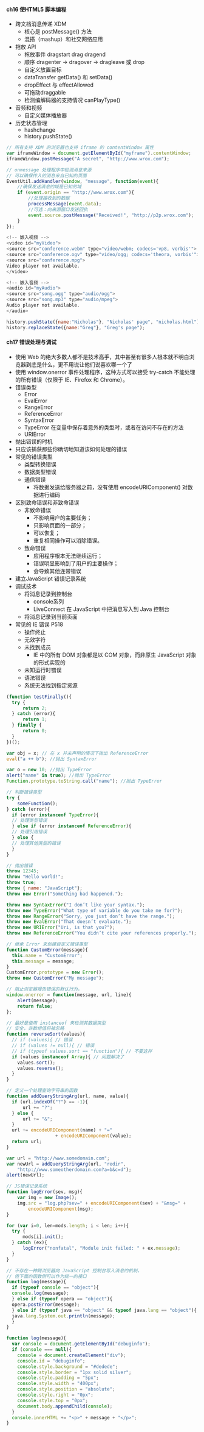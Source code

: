 #### **ch16 使HTML5 脚本编程**

* 跨文档消息传递 XDM
  * 核心是 postMessage\(\) 方法
  * 混搭（mashup）和社交网络应用
* 拖放 API
  * 拖放事件  dragstart drag dragend
  * 顺序 dragenter  -&gt; dragover -&gt; dragleave 或 drop
  * 自定义放置目标
  * dataTransfer  getData\(\) 和 setData\(\)
  * dropEffect 与 effectAllowed
  * 可拖动draggable 
  * 检测编解码器的支持情况 canPlayType\(\) 
* 音频和视频
  * 自定义媒体播放器
* 历史状态管理
  * hashchange
  * history.pushState\(\)

```js
// 所有支持 XDM 的浏览器也支持 iframe 的 contentWindow 属性
var iframeWindow = document.getElementById("myframe").contentWindow;
iframeWindow.postMessage("A secret", "http://www.wrox.com");

// onmessage 处理程序中检测消息来源
// 可以确保传入的消息来自已知的页面
EventUtil.addHandler(window, "message", function(event){
    //确保发送消息的域是已知的域
    if (event.origin == "http://www.wrox.com"){
        //处理接收到的数据
        processMessage(event.data);
        //可选：向来源窗口发送回执
        event.source.postMessage("Received!", "http://p2p.wrox.com");
    }
});

<!-- 嵌入视频 -->
<video id="myVideo">
<source src="conference.webm" type="video/webm; codecs='vp8, vorbis'">
<source src="conference.ogv" type="video/ogg; codecs='theora, vorbis'">
<source src="conference.mpg">
Video player not available.
</video>

<!-- 嵌入音频 -->
<audio id="myAudio">
<source src="song.ogg" type="audio/ogg">
<source src="song.mp3" type="audio/mpeg">
Audio player not available.
</audio>

history.pushState({name:"Nicholas"}, "Nicholas' page", "nicholas.html");
history.replaceState({name:"Greg"}, "Greg's page");
```

#### **ch17 错误处理与调试**

* 使用 Web 的绝大多数人都不是技术高手，其中甚至有很多人根本就不明白浏览器到底是什么，更不用说让他们说喜欢哪一个了 
* 使用 window.onerror 事件处理程序，这种方式可以接受 try-catch 不能处理的所有错误（仅限于 IE、Firefox 和 Chrome）。
* 错误类型
  * Error
  * EvalError
  * RangeError
  * ReferenceError
  * SyntaxError
  * TypeError 在变量中保存着意外的类型时，或者在访问不存在的方法
  * URIError
* 抛出错误的时机
* 只应该捕获那些你确切地知道该如何处理的错误
* 常见的错误类型
  * 类型转换错误
  * 数据类型错误
  * 通信错误
    * 将数据发送给服务器之前，没有使用 encodeURIComponent\(\) 对数据进行编码
* 区别致命错误和非致命错误
  * 非致命错误
    * 不影响用户的主要任务；
    * 只影响页面的一部分；
    * 可以恢复；
    * 重复相同操作可以消除错误。
  * 致命错误
    * 应用程序根本无法继续运行；
    * 错误明显影响到了用户的主要操作；
    * 会导致其他连带错误
* 建立JavaScript 错误记录系统
* 调试技术
  * 将消息记录到控制台
    * console系列
    * LiveConnect 在 JavaScript 中把消息写入到 Java 控制台
  * 将消息记录到当前页面
* 常见的 IE 错误 P518
  * 操作终止
  * 无效字符
  * 未找到成员
    * IE 中的所有 DOM 对象都是以 COM 对象，而非原生 JavaScript 对象的形式实现的
  * 未知运行时错误
  * 语法错误
  * 系统无法找到指定资源

```js
(function testFinally(){
  try {
      return 2;
  } catch (error){
      return 1;
  } finally {
      return 0;
  }
})();

var obj = x; // 在 x 并未声明的情况下抛出 ReferenceError
eval("a ++ b"); //抛出 SyntaxError

var o = new 10; //抛出 TypeError
alert("name" in true); //抛出 TypeError
Function.prototype.toString.call("name"); //抛出 TypeError

// 判断错误类型
try {
    someFunction();
} catch (error){
  if (error instanceof TypeError){
  // 处理类型错误
  } else if (error instanceof ReferenceError){
  // 处理引用错误
  } else {
  // 处理其他类型的错误
  }
}

// 抛出错误
throw 12345;
throw "Hello world!";
throw true;
throw { name: "JavaScript"};
throw new Error("Something bad happened.");

throw new SyntaxError("I don’t like your syntax.");
throw new TypeError("What type of variable do you take me for?");
throw new RangeError("Sorry, you just don’t have the range.");
throw new EvalError("That doesn’t evaluate.");
throw new URIError("Uri, is that you?");
throw new ReferenceError("You didn’t cite your references properly.");

// 继承 Error 来创建自定义错误类型
function CustomError(message){
  this.name = "CustomError";
  this.message = message;
}
CustomError.prototype = new Error();
throw new CustomError("My message");

// 阻止浏览器报告错误的默认行为。
window.onerror = function(message, url, line){
    alert(message);
    return false;
};

// 最好是使用 instanceof 来检测其数据类型
// 安全，非数组值将被忽略
function reverseSort(values){
  // if (values){ // 错误
  // if (values != null){ // 错误
  // if (typeof values.sort == "function"){ // 不要这样
  if (values instanceof Array){ // 问题解决了
    values.sort();
    values.reverse();
  }
}

// 定义一个处理查询字符串的函数
function addQueryStringArg(url, name, value){
  if (url.indexOf("?") == -1){
      url += "?";
  } else {
      url += "&";
  }
  url += encodeURIComponent(name) + "=" 
                  + encodeURIComponent(value);
  return url;
}

var url = "http://www.somedomain.com";
var newUrl = addQueryStringArg(url, "redir",
    "http://www.someotherdomain.com?a=b&c=d");
alert(newUrl);

// JS错误记录系统
function logError(sev, msg){
    var img = new Image();
    img.src = "log.php?sev=" + encodeURIComponent(sev) + "&msg=" +
        encodeURIComponent(msg);
}

for (var i=0, len=mods.length; i < len; i++){
  try {
      mods[i].init();
  } catch (ex){
      logError("nonfatal", "Module init failed: " + ex.message);
  }
}

// 不存在一种跨浏览器向 JavaScript 控制台写入消息的机制，
// 但下面的函数倒可以作为统一的接口
function log(message){
  if (typeof console == "object"){
  console.log(message);
  } else if (typeof opera == "object"){
  opera.postError(message);
  } else if (typeof java == "object" && typeof java.lang == "object"){
  java.lang.System.out.println(message);
  }
}

function log(message){
  var console = document.getElementById("debuginfo");
  if (console === null){
    console = document.createElement("div");
    console.id = "debuginfo";
    console.style.background = "#dedede";
    console.style.border = "1px solid silver";
    console.style.padding = "5px";
    console.style.width = "400px";
    console.style.position = "absolute";
    console.style.right = "0px";
    console.style.top = "0px";
    document.body.appendChild(console);
  }
  console.innerHTML += "<p>" + message + "</p>";
}
```



